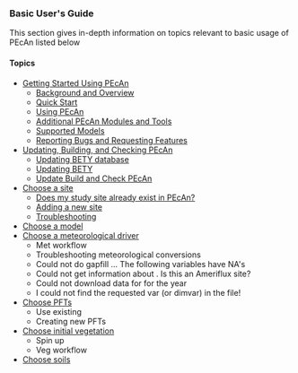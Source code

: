 ### Basic User's Guide

This section gives in-depth information on topics relevant to basic usage of PEcAn listed below

#### Topics
  * [Getting Started Using PEcAn](Getting-started.md)
    * [Background and Overview](Getting-started.md)
    * [Quick Start](Getting-started.md#quick-start)
    * [Using PEcAn](Getting-started.md#using-pecan)
    * [Additional PEcAn Modules and Tools](Getting-started.md#additional-pecan-modules-and-tools)
    * [Supported Models](Getting-started.md#supported-models)
    * [Reporting Bugs and Requesting Features](Getting-started.md#reporting-bugs-and-requesting-features)
  * [Updating, Building, and Checking PEcAn](users_guide/basic_users_guide/Updating-PEcAn.md)
    * [Updating BETY database](Updating-PEcAn.md#updating-bety-database)
    * [Updating BETY](Updating-PEcAn.md#updating-bety-code)
    * [Update Build and Check PEcAn](Updating-PEcAn.md#update-build-and-check-pecan)
  * [Choose a site](users_guide/basic_users_guide/Choose-a-site.md)
    * [Does my study site already exist in PEcAn?](Choose-a-site.md#does-my-study-site-already-exist-in-pecan)
    * [Adding a new site](Choose-a-site.md#adding-a-new-site)
    * [Troubleshooting](Choose-a-site.md#troubleshooting)
  * [Choose a model](users_guide/basic_users_guide/Choose-a-model.md)
  * [Choose a meteorological driver](users_guide/basic_users_guide/Choosing-meteorology.md)
    * Met workflow
    * Troubleshooting meteorological conversions
    * Could not do gapfill ... The following variables have NA's
    * Could not get information about . Is this an Ameriflux site?
    * Could not download data for for the year 
    * I could not find the requested var (or dimvar) in the file!
  * [Choose PFTs](users_guide/basic_users_guide/Choosing-PFTs.md)
    * Use existing
    * Creating new PFTs
  * [Choose initial vegetation](users_guide/basic_users_guide/Choosing-initial-vegetation.md)
    * Spin up
    * Veg workflow
  * [Choose soils](users_guide/basic_users_guide/Choosing-soils.md)

